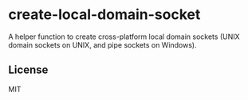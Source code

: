 # create-local-domain-socket

A helper function to create cross-platform local domain sockets (UNIX domain sockets on UNIX, and pipe sockets on Windows).


## License

MIT
